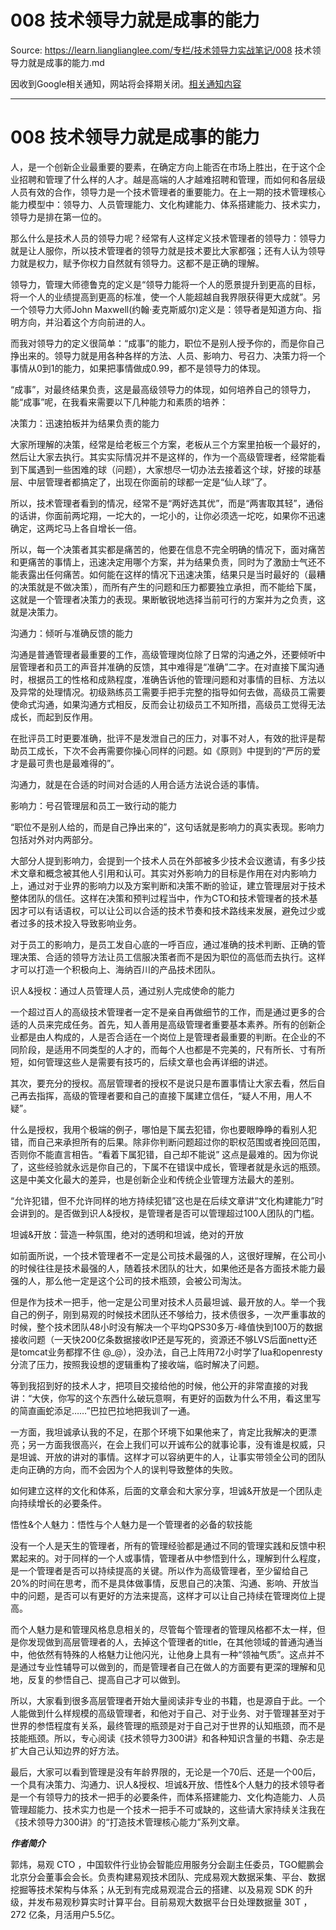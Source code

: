 # 008 技术领导力就是成事的能力 

Source: https://learn.lianglianglee.com/专栏/技术领导力实战笔记/008 技术领导力就是成事的能力.md

因收到Google相关通知，网站将会择期关闭。[相关通知内容](https://lumendatabase.org/notices/44265620)

---

# 008 技术领导力就是成事的能力

人，是一个创新企业最重要的要素，在确定方向上能否在市场上胜出，在于这个企业招聘和管理了什么样的人才。越是高端的人才越难招聘和管理，而如何和各层级人员有效的合作，领导力是一个技术管理者的重要能力。在上一期的技术管理核心能力模型中：领导力、人员管理能力、文化构建能力、体系搭建能力、技术实力，领导力是排在第一位的。

那么什么是技术人员的领导力呢？经常有人这样定义技术管理者的领导力：领导力就是让人服你，所以技术管理者的领导力就是技术要比大家都强；还有人认为领导力就是权力，赋予你权力自然就有领导力。这都不是正确的理解。

领导力，管理大师德鲁克的定义是“领导力能将一个人的愿景提升到更高的目标，将一个人的业绩提高到更高的标准，使一个人能超越自我界限获得更大成就”。另一个领导力大师John Maxwell(约翰·麦克斯威尔)定义是：领导者是知道方向、指明方向，并沿着这个方向前进的人。

而我对领导力的定义很简单：“成事”的能力，职位不是别人授予你的，而是你自己挣出来的。领导力就是用各种各样的方法、人员、影响力、号召力、决策力将一个事情从0到1的能力，如果把事情做成0.99，都不是领导力的体现。

“成事”，对最终结果负责，这是最高级领导力的体现，如何培养自己的领导力，能“成事”呢，在我看来需要以下几种能力和素质的培养：

决策力：迅速拍板并为结果负责的能力

大家所理解的决策，经常是给老板三个方案，老板从三个方案里拍板一个最好的，然后让大家去执行。其实实际情况并不是这样的，作为一个高级管理者，经常能看到下属遇到一些困难的球（问题），大家想尽一切办法去接着这个球，好接的球基层、中层管理者都搞定了，出现在你面前的球都一定是“仙人球”了。

所以，技术管理者看到的情况，经常不是“两好选其优”，而是“两害取其轻”，通俗的话讲，你面前两坨翔，一坨大的，一坨小的，让你必须选一坨吃，如果你不迅速确定，这两坨马上各自增长一倍。

所以，每一个决策者其实都是痛苦的，他要在信息不完全明确的情况下，面对痛苦和更痛苦的事情上，迅速决定用哪个方案，并为结果负责，同时为了激励士气还不能表露出任何痛苦。如何能在这样的情况下迅速决策，结果只是当时最好的（最糟的决策就是不做决策），而所有产生的问题和压力都要独立承担，而不能给下属，这就是一个管理者决策力的表现。果断敏锐地选择当前可行的方案并为之负责，这就是决策力。

沟通力：倾听与准确反馈的能力

沟通是普通管理者最重要的工作，高级管理岗位除了日常的沟通之外，还要倾听中层管理者和员工的声音并准确的反馈，其中难得是“准确”二字。在对直接下属沟通时，根据员工的性格和成熟程度，准确告诉他的管理问题和对事情的目标、方法以及异常的处理情况。初级熟练员工需要手把手完整的指导如何去做，高级员工需要使命式沟通，如果沟通方式相反，反而会让初级员工不知所措，高级员工觉得无法成长，而起到反作用。

在批评员工时更要准确，批评不是发泄自己的压力，对事不对人，有效的批评是帮助员工成长，下次不会再需要你操心同样的问题。如《原则》中提到的“严厉的爱才是最可贵也是最难得的”。

沟通力，就是在合适的时间对合适的人用合适方法说合适的事情。

影响力：号召管理层和员工一致行动的能力

“职位不是别人给的，而是自己挣出来的”，这句话就是影响力的真实表现。影响力包括对外对内两部分。

大部分人提到影响力，会提到一个技术人员在外部被多少技术会议邀请，有多少技术文章和概念被其他人引用和认可。其实对外影响力的目标是作用在对内影响力上，通过对于业界的影响力以及方案判断和决策不断的验证，建立管理层对于技术整体团队的信任。这样在决策和预判过程当中，作为CTO和技术管理者的技术基因才可以有话语权，可以让公司以合适的技术节奏和技术路线来发展，避免过少或者过多的技术投入导致影响业务。

对于员工的影响力，是员工发自心底的一呼百应，通过准确的技术判断、正确的管理决策、合适的领导方法让员工信服决策者而不是因为职位的高低而去执行。这样才可以打造一个积极向上、海纳百川的产品技术团队。

识人&授权：通过人员管理人员，通过别人完成使命的能力

一个超过百人的高级技术管理者一定不是亲自再做细节的工作，而是通过更多的合适的人员来完成任务。首先，知人善用是高级管理者重要基本素养。所有的创新企业都是由人构成的，人是否合适在一个岗位上是管理者最重要的判断。在企业的不同阶段，是适用不同类型的人才的，而每个人也都是不完美的，尺有所长、寸有所短，如何管理这些人是需要有技巧的，后续文章也会再详细的讲述。

其次，要充分的授权。高层管理者的授权不是说只是布置事情让大家去看，然后自己再去指挥，高级的管理者要和自己的直接下属建立信任，“疑人不用，用人不疑”。

什么是授权，我用个极端的例子，哪怕是下属去犯错，你也要眼睁睁的看别人犯错，而自己来承担所有的后果。除非你判断问题超过你的职权范围或者挽回范围，否则你不能直言相告。“看着下属犯错，自己却不能说” 这点是最难的。因为你说了，这些经验就永远是你自己的，下属不在错误中成长，管理者就是永远的瓶颈。这是中美文化最大的差异，也是创新企业和传统企业管理方法最大的差别。

“允许犯错，但不允许同样的地方持续犯错”这也是在后续文章讲“文化构建能力”时会讲到的。是否做到识人&授权，是管理者是否可以管理超过100人团队的门槛。

坦诚&开放：营造一种氛围，绝对的透明和坦诚，绝对的开放

如前面所说，一个技术管理者不一定是公司技术最强的人，这很好理解，在公司小的时候往往是技术最强的人，随着技术团队的壮大，如果他还是各方面技术能力最强的人，那么他一定是这个公司的技术瓶颈，会被公司淘汰。

但是作为技术一把手，他一定是公司里对技术人员最坦诚、最开放的人。举一个我自己的例子，刚到易观的时候技术团队还不够给力，技术债很多，一次严重事故的时候，整个技术团队48小时没有解决一个平均QPS30多万-峰值快到100万的数据接收问题（一天快200亿条数据接收IP还是写死的，资源还不够LVS后面netty还是tomcat业务都撑不住 @\_@），没办法，自己上阵用72小时学了lua和openresty分流了压力，按照我设想的逻辑重构了接收端，临时解决了问题。

等到我招到好的技术人才，把项目交接给他的时候，他公开的非常直接的对我讲：“大侠，你写的这个东西什么破玩意啊，有更好的函数为什么不用，看这里写的简直画蛇添足……”巴拉巴拉地把我训了一通。

一方面，我坦诚承认我的不足，在那个环境下如果他来了，肯定比我解决的更漂亮；另一方面我很高兴，在会上我们可以开诚布公的就事论事，没有谁是权威，只是坦诚、开放的讲对的事情。这样才可以容纳更牛的人，让事实带领全公司的团队走向正确的方向，而不会因为个人的误判导致整体的失败。

如何建立这样的文化和体系，后面的文章会和大家分享，坦诚&开放是一个团队走向持续增长的必要条件。

悟性&个人魅力：悟性与个人魅力是一个管理者的必备的软技能

没有一个人是天生的管理者，所有的管理经验都是通过不同的管理实践和反馈中积累起来的。对于同样的一个人或事情，管理者从中参悟到什么，理解到什么程度，是一个管理者是否可以持续提高的关键。所以作为高级管理者，至少留给自己20%的时间在思考，而不是具体做事情，反思自己的决策、沟通、影响、开放当中的问题，是否可以有更好的方法来提高，这样才可以让自己持续在管理岗位上提高。

而个人魅力是和管理风格息息相关的，尽管每个管理者的管理风格都不太一样，但是你发现做到高层管理者的人，去掉这个管理者的title，在其他领域的普通沟通当中，他依然有特殊的人格魅力让他闪光，让他身上具有一种“领袖气质”。这点并不是通过专业性辅导可以做到的，而是管理者自己在做人的方面要有更深的理解和见地，反复的参悟自己、提高自己才可以做到。

所以，大家看到很多高层管理者开始大量阅读非专业的书籍，也是源自于此。一个人能做到什么样规模的高级管理者，和他对于自己、对于业务、对于管理甚至对于世界的参悟程度有关系，最终管理的瓶颈是对于自己对于世界的认知瓶颈，而不是技能瓶颈。所以，专心阅读《技术领导力300讲》和各种知识含量的书籍、杂志是扩大自己认知边界的好方法。

最后，大家可以看到管理是没有年龄界限的，无论是一个70后、还是一个00后，一个具有决策力、沟通力、识人&授权、坦诚&开放、悟性&个人魅力的技术领导者是一个有领导力的技术一把手的必要条件，而体系搭建能力、文化构造能力、人员管理超能力、技术实力也是一个技术一把手不可或缺的，这些请大家持续关注我在《技术领导力300讲》的“打造技术管理核心能力”系列文章。

***作者简介***

郭炜，易观 CTO ，中国软件行业协会智能应用服务分会副主任委员，TGO鲲鹏会北京分会董事会会长。负责构建易观技术团队、完成易观大数据采集、平台、数据挖掘等技术架构与体系；从无到有完成易观混合云的搭建、以及易观 SDK 的升级，并发布易观秒算实时计算平台。目前易观大数据平台日处理数据量 30T ，272 亿条，月活用户5.5亿。